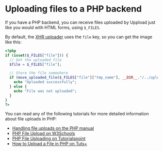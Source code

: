 # Uploading files to a PHP backend

If you have a PHP backend, you can receive files uploaded by Uppload just like you would with HTML forms, using `$_FILES`.

By default, the [XHR uploader](/uploaders/xhr) uses the `file` key, so you can get the image like this:

```php
<?php
if (isset($_FILES["file"])) {
  // Get the uploaded file
  $file = $_FILES["file"];

  // Store the file somewhere
  if (move_uploaded_file($_FILES["file"]["tmp_name"], __DIR__."/../uploads/". $_FILES["file"]["name"])) {
    echo "Uploaded successfully";
  } else {
    echo "File was not uploaded";
  }
}
?>
```

You can read any of the following tutorials for more detailed information about file uploads in PHP:

- [Handling file uploads on the PHP manual](https://www.php.net/manual/en/features.file-upload.php)
- [PHP File Upload on W3Schools](https://www.w3schools.com/php/php_file_upload.asp)
- [PHP File Uploading on Tutorialspoint](https://www.tutorialspoint.com/php/php_file_uploading.htm)
- [How to Upload a File in PHP on Tuts+](https://code.tutsplus.com/tutorials/how-to-upload-a-file-in-php-with-example--cms-31763)
